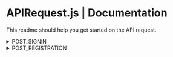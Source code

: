 # APIRequest.js | Documentation

This readme should help you get started on the API request.

<details>
<summary>POST_SIGNIN</summary>
This constant stores the URL used for making POST requests to authenticate users during the sign-in process.

When signing in successfully, the following JSON data is the expected result.

```bash
{
    "is-success": true,         // Indicates whether the sign-in was successful (true/false).
    "user-profile": {
        "id": 1,                 // User's ID in the database, used for transactions.
        "id-number": 12345678,   // Student or faculty ID number. For students, this is required. The format depends on the backend and is displayed as is in the UI.
        "user-type": "student",  // Type of user: "faculty" or "student". Used for routing on faculty and student home pages.
        "first-name": "Bruce",   // User's first name.
        "last-name": "Wayne",    // User's last name.
        "email": "batman@dc.com" // User's email address.
    },
    "message": null              // Expected to be null when sign-in is successful.
}

```

When signing in failed, the following JSON data is the expected result.

```bash
{
    "is-success": false,
    "user-profile": null,           // Expected to be null when sign-in is unsuccessful.
    "message": "The error message"  // The error message. Please ensure simplicity and clarity.
}

```

</details>
<details>
<summary>POST_REGISTRATION</summary>
This constant stores the URL used for making POST requests to register a user account.

When registration is successfull, the following JSON data is the expected result. The expected result is similar when signing in.

```bash
{
    "is-success": true,         // Indicates whether the sign-in was successful (true/false).
    "user-profile": {
        "id": 1,                 // User's ID in the database, used for transactions.
        "id-number": 12345678,   // Student or faculty ID number. For students, this is required. The format depends on the backend and is displayed as is in the UI.
        "user-type": "student",  // Type of user: "faculty" or "student". Used for routing on faculty and student home pages.
        "first-name": "Bruce",   // User's first name.
        "last-name": "Wayne",    // User's last name.
        "email": "batman@dc.com" // User's email address.
    },
    "message": null              // Expected to be null when sign-in is successful.
}

```

When registration is failed, the following JSON data is the expected result. The expected result is also similar when signing in.

```bash
{
    "is-success": false,
    "user-profile": null,           // Expected to be null when sign-in is unsuccessful.
    "message": "The error message"  // The error message. Please ensure simplicity and clarity.
}

```

</details>
